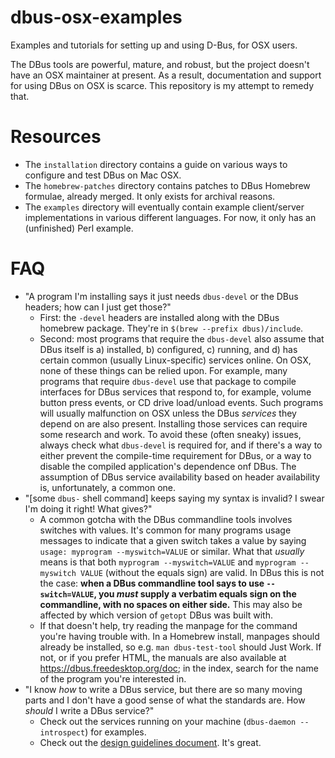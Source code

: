 # dbus-osx-examples

Examples and tutorials for setting up and using D-Bus, for OSX users.

The DBus tools are powerful, mature, and robust, but the project doesn't have an OSX maintainer at present. As a result, documentation and support for using DBus on OSX is scarce. This repository is my attempt to remedy that.

# Resources

- The `installation` directory contains a guide on various ways to configure and test DBus on Mac OSX.
- The `homebrew-patches` directory contains patches to DBus Homebrew formulae, already merged. It only exists for archival reasons. 
- The `examples` directory will eventually contain example client/server implementations in various different languages. For now, it only has an (unfinished) Perl example.

# FAQ

- "A program I'm installing says it just needs `dbus-devel` or the DBus headers; how can I just get those?"
	- First: the `-devel` headers are installed along with the DBus homebrew package. They're in `$(brew --prefix dbus)/include`.
	- Second: most programs that require the `dbus-devel` also assume that DBus itself is a) installed, b) configured, c) running, and d) has certain common (usually Linux-specific) services online. On OSX, none of these things can be relied upon. For example, many programs that require `dbus-devel` use that package to compile interfaces for DBus services that respond to, for example, volume button press events, or CD drive load/unload events. Such programs will usually malfunction on OSX unless the DBus *services* they depend on are also present. Installing those services can require some research and work. To avoid these (often sneaky) issues, always check what `dbus-devel` is required for, and if there's a way to either prevent the compile-time requirement for DBus, or a way to disable the compiled application's dependence onf DBus. The assumption of DBus service availability based on header availability is, unfortunately, a common one.
- "[some `dbus-` shell command] keeps saying my syntax is invalid? I swear I'm doing it right! What gives?"
	- A common gotcha with the DBus commandline tools involves switches with values. It's common for many programs usage messages to indicate that a given switch takes a value by saying `usage: myprogram --myswitch=VALUE` or similar. What that *usually* means is that both `myprogram --myswitch=VALUE` and `myprogram --myswitch VALUE` (without the equals sign) are valid. In DBus this is not the case: **when a DBus commandline tool says to use `--switch=VALUE`, you *must* supply a verbatim equals sign on the commandline, with no spaces on either side.** This may also be affected by which version of `getopt` DBus was built with.
	- If that doesn't help, try reading the manpage for the command you're having trouble with. In a Homebrew install, manpages should already be installed, so e.g. `man dbus-test-tool` should Just Work. If not, or if you prefer HTML, the manuals are also available at https://dbus.freedesktop.org/doc; in the index, search for the name of the program you're interested in.
- "I know *how* to write a DBus service, but there are so many moving parts and I don't have a good sense of what the standards are. How *should* I write a DBus service?"
	- Check out the services running on your machine (`dbus-daemon --introspect`) for examples.
	- Check out the [design guidelines document](https://dbus.freedesktop.org/doc/dbus-api-design.html). It's great.